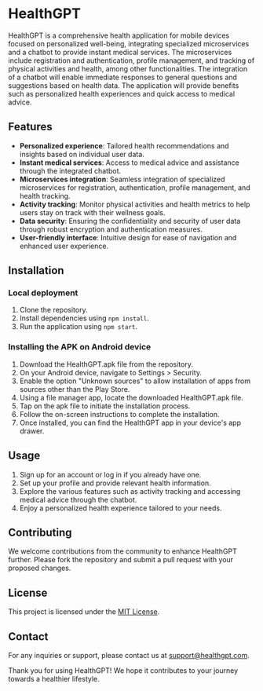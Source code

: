 # HealthGPT

HealthGPT is a comprehensive health application for mobile devices focused on personalized well-being, integrating specialized microservices and a chatbot to provide instant medical services. The microservices include registration and authentication, profile management, and tracking of physical activities and health, among other functionalities. The integration of a chatbot will enable immediate responses to general questions and suggestions based on health data. The application will provide benefits such as personalized health experiences and quick access to medical advice.

## Features

- **Personalized experience**: Tailored health recommendations and insights based on individual user data.
- **Instant medical services**: Access to medical advice and assistance through the integrated chatbot.
- **Microservices integration**: Seamless integration of specialized microservices for registration, authentication, profile management, and health tracking.
- **Activity tracking**: Monitor physical activities and health metrics to help users stay on track with their wellness goals.
- **Data security**: Ensuring the confidentiality and security of user data through robust encryption and authentication measures.
- **User-friendly interface**: Intuitive design for ease of navigation and enhanced user experience.

## Installation

### Local deployment

1. Clone the repository.
2. Install dependencies using `npm install`.
3. Run the application using `npm start`.

### Installing the APK on Android device

1. Download the HealthGPT.apk file from the repository.
2. On your Android device, navigate to Settings > Security.
3. Enable the option "Unknown sources" to allow installation of apps from sources other than the Play Store.
4. Using a file manager app, locate the downloaded HealthGPT.apk file.
5. Tap on the apk file to initiate the installation process.
6. Follow the on-screen instructions to complete the installation.
7. Once installed, you can find the HealthGPT app in your device's app drawer.

## Usage

1. Sign up for an account or log in if you already have one.
2. Set up your profile and provide relevant health information.
3. Explore the various features such as activity tracking and accessing medical advice through the chatbot.
4. Enjoy a personalized health experience tailored to your needs.

## Contributing

We welcome contributions from the community to enhance HealthGPT further. Please fork the repository and submit a pull request with your proposed changes.

## License

This project is licensed under the [MIT License](LICENSE).

## Contact

For any inquiries or support, please contact us at [support@healthgpt.com](mailto:support@healthgpt.com).

Thank you for using HealthGPT! We hope it contributes to your journey towards a healthier lifestyle.









